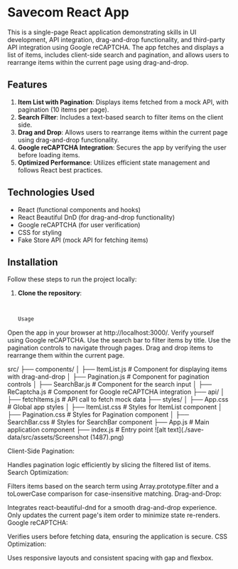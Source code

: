 # Savecom React App

This is a single-page React application demonstrating skills in UI development, API integration, drag-and-drop functionality, and third-party API integration using Google reCAPTCHA. The app fetches and displays a list of items, includes client-side search and pagination, and allows users to rearrange items within the current page using drag-and-drop.

## Features


1. **Item List with Pagination**: Displays items fetched from a mock API, with pagination (10 items per page).
2. **Search Filter**: Includes a text-based search to filter items on the client side.
3. **Drag and Drop**: Allows users to rearrange items within the current page using drag-and-drop functionality.
4. **Google reCAPTCHA Integration**: Secures the app by verifying the user before loading items.
5. **Optimized Performance**: Utilizes efficient state management and follows React best practices.



## Technologies Used

- React (functional components and hooks)
- React Beautiful DnD (for drag-and-drop functionality)
- Google reCAPTCHA (for user verification)
- CSS for styling
- Fake Store API (mock API for fetching items)




## Installation

Follow these steps to run the project locally:

1. **Clone the repository**:
   ```bash
  

   Usage


Open the app in your browser at http://localhost:3000/.
Verify yourself using Google reCAPTCHA.
Use the search bar to filter items by title.
Use the pagination controls to navigate through pages.
Drag and drop items to rearrange them within the current page.


src/
├── components/
│   ├── ItemList.js         # Component for displaying items with drag-and-drop
│   ├── Pagination.js       # Component for pagination controls
│   ├── SearchBar.js        # Component for the search input
│   ├── ReCaptcha.js        # Component for Google reCAPTCHA integration
├── api/
│   ├── fetchItems.js       # API call to fetch mock data
├── styles/
│   ├── App.css             # Global app styles
│   ├── ItemList.css        # Styles for ItemList component
│   ├── Pagination.css      # Styles for Pagination component
│   ├── SearchBar.css       # Styles for SearchBar component
├── App.js                  # Main application component
├── index.js                # Entry point
![alt text](./save-data/src/assets/Screenshot (1487).png)

Client-Side Pagination:

Handles pagination logic efficiently by slicing the filtered list of items.
Search Optimization:

Filters items based on the search term using Array.prototype.filter and a toLowerCase comparison for case-insensitive matching.
Drag-and-Drop:

Integrates react-beautiful-dnd for a smooth drag-and-drop experience.
Only updates the current page's item order to minimize state re-renders.
Google reCAPTCHA:

Verifies users before fetching data, ensuring the application is secure.
CSS Optimization:

Uses responsive layouts and consistent spacing with gap and flexbox.

